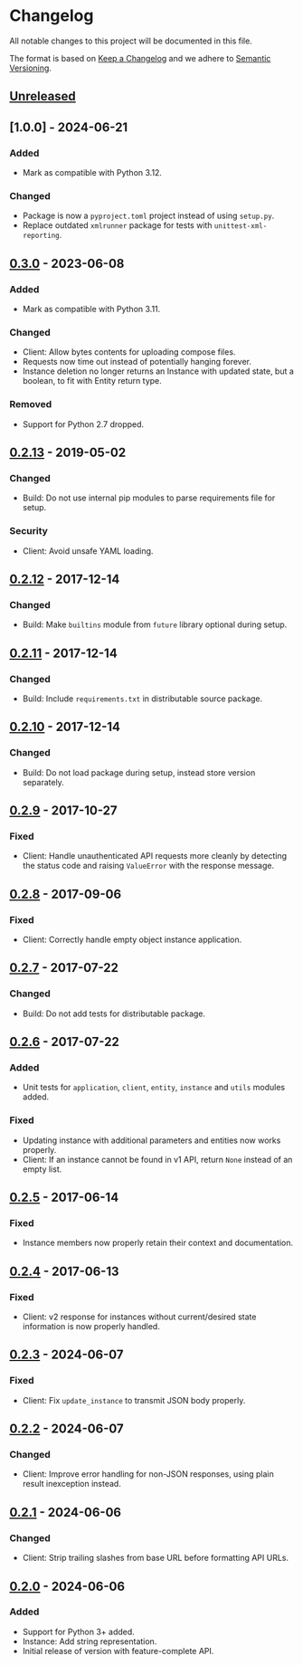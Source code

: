 # Changelog

All notable changes to this project will be documented in this file.

The format is based on [Keep a Changelog](https://keepachangelog.com/en/1.1.0/) 
and we adhere to [Semantic Versioning](https://semver.org/spec/v2.0.0.html).

## [Unreleased]

## [1.0.0] - 2024-06-21

### Added

- Mark as compatible with Python 3.12.

### Changed

- Package is now a `pyproject.toml` project instead of using `setup.py`.
- Replace outdated `xmlrunner` package for tests with `unittest-xml-reporting`.

## [0.3.0] - 2023-06-08

### Added

- Mark as compatible with Python 3.11.

### Changed

- Client: Allow bytes contents for uploading compose files.
- Requests now time out instead of potentially hanging forever.
- Instance deletion no longer returns an Instance with updated state, but 
  a boolean, to fit with Entity return type.

### Removed

- Support for Python 2.7 dropped.

## [0.2.13] - 2019-05-02

### Changed

- Build: Do not use internal pip modules to parse requirements file for setup.

### Security

- Client: Avoid unsafe YAML loading.

## [0.2.12] - 2017-12-14

### Changed

- Build: Make `builtins` module from `future` library optional during setup.

## [0.2.11] - 2017-12-14

### Changed

- Build: Include `requirements.txt` in distributable source package.

## [0.2.10] - 2017-12-14

### Changed

- Build: Do not load package during setup, instead store version separately.

## [0.2.9] - 2017-10-27

### Fixed

- Client: Handle unauthenticated API requests more cleanly by detecting the 
  status code and raising `ValueError` with the response message.

## [0.2.8] - 2017-09-06

### Fixed

- Client: Correctly handle empty object instance application.

## [0.2.7] - 2017-07-22

### Changed

- Build: Do not add tests for distributable package.

## [0.2.6] - 2017-07-22

### Added

- Unit tests for `application`, `client`, `entity`, `instance` and `utils` 
  modules added.

### Fixed

- Updating instance with additional parameters and entities now works properly.
- Client: If an instance cannot be found in v1 API, return `None` instead of an 
  empty list.

## [0.2.5] - 2017-06-14

### Fixed

- Instance members now properly retain their context and documentation.

## [0.2.4] - 2017-06-13

### Fixed

- Client: v2 response for instances without current/desired state information 
  is now properly handled.

## [0.2.3] - 2024-06-07

### Fixed

- Client: Fix `update_instance` to transmit JSON body properly.

## [0.2.2] - 2024-06-07

### Changed

- Client: Improve error handling for non-JSON responses, using plain result 
  inexception instead.

## [0.2.1] - 2024-06-06

### Changed

- Client: Strip trailing slashes from base URL before formatting API URLs.

## [0.2.0] - 2024-06-06

### Added

- Support for Python 3+ added.
- Instance: Add string representation.
- Initial release of version with feature-complete API.

[Unreleased]: 
https://github.com/grip-on-software/bigboat-python-api/compare/v0.3.0...HEAD
[0.3.0]: 
https://github.com/grip-on-software/bigboat-python-api/compare/v0.2.13...v0.3.0
[0.2.13]: 
https://github.com/grip-on-software/bigboat-python-api/compare/v0.2.12...v0.2.13
[0.2.12]: 
https://github.com/grip-on-software/bigboat-python-api/compare/v0.2.11...v0.2.12
[0.2.11]: 
https://github.com/grip-on-software/bigboat-python-api/compare/v0.2.10...v0.2.11
[0.2.10]: 
https://github.com/grip-on-software/bigboat-python-api/compare/v0.2.9...v0.2.10
[0.2.9]: 
https://github.com/grip-on-software/bigboat-python-api/compare/v0.2.8...v0.2.9
[0.2.8]: 
https://github.com/grip-on-software/bigboat-python-api/compare/v0.2.7...v0.2.8
[0.2.7]: 
https://github.com/grip-on-software/bigboat-python-api/compare/v0.2.6...v0.2.7
[0.2.6]: 
https://github.com/grip-on-software/bigboat-python-api/compare/v0.2.5...v0.2.6
[0.2.5]: 
https://github.com/grip-on-software/bigboat-python-api/compare/v0.2.4...v0.2.5
[0.2.4]: 
https://github.com/grip-on-software/bigboat-python-api/compare/v0.2.3...v0.2.4
[0.2.3]: 
https://github.com/grip-on-software/bigboat-python-api/compare/v0.2.2...v0.2.3
[0.2.2]: 
https://github.com/grip-on-software/bigboat-python-api/compare/v0.2.1...v0.2.2
[0.2.1]: 
https://github.com/grip-on-software/bigboat-python-api/compare/v0.2.0...v0.2.1
[0.2.0]: https://github.com/grip-on-software/bigboat-python-api/tag/v0.2.0
